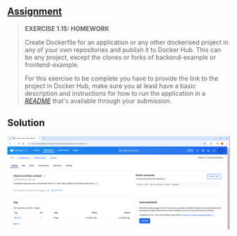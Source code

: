 ## [Assignment](https://devopswithdocker.com/part-1/section-6#exercises-115-116)

> **EXERCISE 1.15: HOMEWORK**
> 
> Create Dockerfile for an application or any other dockerised project in any of your own repositories and publish it to Docker Hub. This can be any project, except the clones or forks of backend-example or frontend-example.
> 
> For this exercise to be complete you have to provide the link to the project in Docker Hub, make sure you at least have a basic description and instructions for how to run the application in a *[README](https://help.github.com/en/articles/about-readmes)* that's available through your submission.

## Solution

![Solution to Exercise 1.15](https://raw.githubusercontent.com/VikSil/DevOps_with_Docker/refs/heads/trunk/Part1/Exercise_1.15/Exercise_1.15.png)